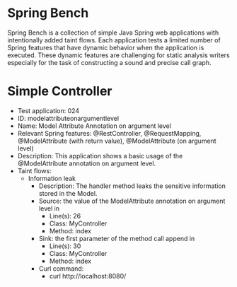 # Spring Bench

Spring Bench is a collection of simple Java Spring web applications with intentionally added taint flows. 
Each application tests a limited number of Spring features that have dynamic behavior when the application is executed. 
These dynamic features are challenging for static analysis writers especially for the task of constructing a sound and precise call graph.   


# Simple Controller

* Test application: 024
* ID: modelattributeonargumentlevel
* Name: Model Attribute Annotation on argument level
* Relevant Spring features: @RestController, @RequestMapping, @ModelAttribute (with return value), @ModelAttribute (on argument level)
* Description: This application shows a basic usage of the @ModelAttribute annotation on argument level.
* Taint flows: 
  * Information leak
    * Description: The handler method leaks the sensitive information stored in the Model.  
    * Source: the value of the ModelAttribute annotation on argument level in 
        * Line(s): 26
        * Class: MyController
        * Method: index
    * Sink: the first parameter of the method call append in
        * Line(s): 30
        * Class: MyController
        * Method: index
    * Curl command: 
        * curl http://localhost:8080/


